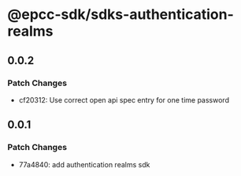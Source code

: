 # @epcc-sdk/sdks-authentication-realms

## 0.0.2

### Patch Changes

- cf20312: Use correct open api spec entry for one time password

## 0.0.1

### Patch Changes

- 77a4840: add authentication realms sdk

